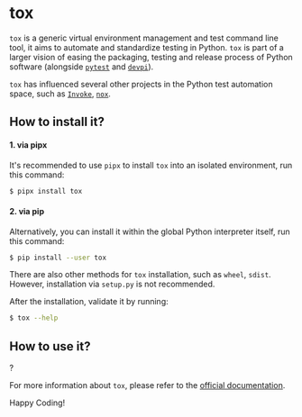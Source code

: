 # tox

`tox` is a generic virtual environment management and test command line tool, 
it aims to automate and standardize testing in Python. 
`tox` is part of a larger vision of easing the packaging,
testing and release process of Python software 
(alongside [`pytest`](https://docs.pytest.org/en/latest/) and [`devpi`](https://www.devpi.net/)).

`tox` has influenced several other projects in the Python test automation space, such as 
[`Invoke`](https://www.pyinvoke.org/), [`nox`](https://nox.thea.codes/en/stable/).

## How to install it?

#### 1. via pipx

It's recommended to use `pipx` to install `tox` into an isolated environment, run this command:
```bash
$ pipx install tox
```

#### 2. via pip

Alternatively, you can install it within the global Python interpreter itself, run this command:
```bash
$ pip install --user tox
```

There are also other methods for `tox` installation, such as `wheel`, `sdist`. However, installation 
via `setup.py` is not recommended.

After the installation, validate it by running:
```bash
$ tox --help
```

## How to use it?

?

For more information about `tox`, please refer to the [official documentation](https://tox.wiki/).

Happy Coding!
